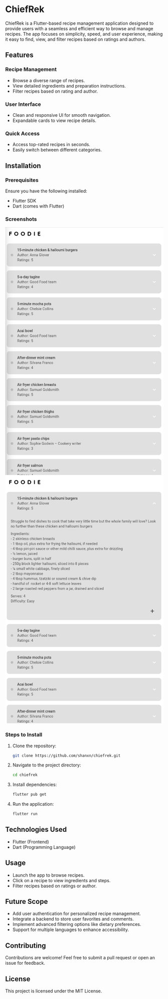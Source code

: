 # ChiefRek

ChiefRek is a Flutter-based recipe management application designed to provide users with a seamless and efficient way to browse and manage recipes. The app focuses on simplicity, speed, and user experience, making it easy to find, view, and filter recipes based on ratings and authors.

## Features

### Recipe Management
- Browse a diverse range of recipes.
- View detailed ingredients and preparation instructions.
- Filter recipes based on rating and author.

### User Interface
- Clean and responsive UI for smooth navigation.
- Expandable cards to view recipe details.

### Quick Access
- Access top-rated recipes in seconds.
- Easily switch between different categories.

## Installation

### Prerequisites
Ensure you have the following installed:
- Flutter SDK
- Dart (comes with Flutter)

### Screenshots 
![shot1](https://github.com/DHARSHANKONO/chiefRek/blob/18f54747535d1bae0cfff1a04c35f75c708b9c0a/Screenshot%202024-10-18%20211816.png) 
![shot2](https://github.com/DHARSHANKONO/chiefRek/blob/4f847a4e41dd02be5eef87fc90266c57dac3ecef/Screenshot%202024-10-18%20211848.png)

### Steps to Install
1. Clone the repository:
   ```bash
   git clone https://github.com/shanxn/chiefrek.git
   ```
2. Navigate to the project directory:
   ```bash
   cd chiefrek
   ```
3. Install dependencies:
   ```bash
   flutter pub get
   ```
4. Run the application:
   ```bash
   flutter run
   ```

## Technologies Used
- Flutter (Frontend)
- Dart (Programming Language)

## Usage
- Launch the app to browse recipes.
- Click on a recipe to view ingredients and steps.
- Filter recipes based on ratings or author.

## Future Scope
- Add user authentication for personalized recipe management.
- Integrate a backend to store user favorites and comments.
- Implement advanced filtering options like dietary preferences.
- Support for multiple languages to enhance accessibility.

## Contributing
Contributions are welcome! Feel free to submit a pull request or open an issue for feedback.

## License
This project is licensed under the MIT License.

